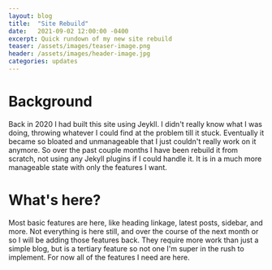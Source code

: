 ```yaml
---
layout: blog
title:  "Site Rebuild"
date:   2021-09-02 12:00:00 -0400
excerpt: Quick rundown of my new site rebuild
teaser: /assets/images/teaser-image.png
header: /assets/images/header-image.jpg
categories: updates
---
```


# Background
Back in 2020 I had built this site using Jeykll. I didn't really know what I was doing, throwing whatever I could find at the problem till it stuck. Eventually it became so bloated and unmanageable that I just couldn't really work on it anymore. So over the past couple months I have been rebuild it from scratch, not using any Jekyll plugins if I could handle it. It is in a much more manageable state with only the features I want.

# What's here?
Most basic features are here, like heading linkage, latest posts, sidebar, and more. Not everything is here still, and over the course of the next month or so I will be adding those features back. They require more work than just a simple blog, but is a tertiary feature so not one I'm super in the rush to implement. For now all of the features I need are here.
